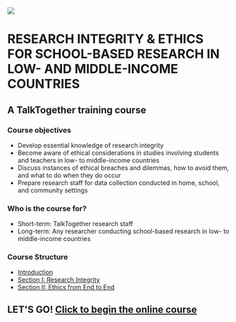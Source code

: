 <img src="https://talktogproject.github.io/teacherstudy/img/TT-OX-TPF.png" style="display: block; margin: auto;">

# RESEARCH INTEGRITY & ETHICS FOR SCHOOL-BASED RESEARCH IN LOW- AND MIDDLE-INCOME COUNTRIES
## A TalkTogether training course

### Course objectives

-	Develop essential knowledge of research integrity
- Become aware of ethical considerations in studies involving students and teachers in low- to middle-income countries
-	Discuss instances of ethical breaches and dilemmas, how to avoid them, and what to do when they do occur
-	Prepare research staff for data collection conducted in home, school, and community settings

### Who is the course for?

-	Short-term: TalkTogether research staff
-	Long-term: Any researcher conducting school-based research in low- to middle-income countries

### Course Structure

- [Introduction](intro.md)
- [Section I: Research Integrity](integrity.md)
- [Section II: Ethics from End to End](endto.md)

## LET'S GO! [Click to begin the online course](intro.md)
